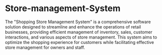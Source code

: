 # Store-management-System
The "Shopping Store Management System" is a comprehensive software solution designed to streamline and enhance the operations of retail businesses, providing efficient management of inventory, sales, customer interactions, and various aspects of store management. This system aims to optimize the shopping experience for customers while facilitating effective store management for owners and staff.
